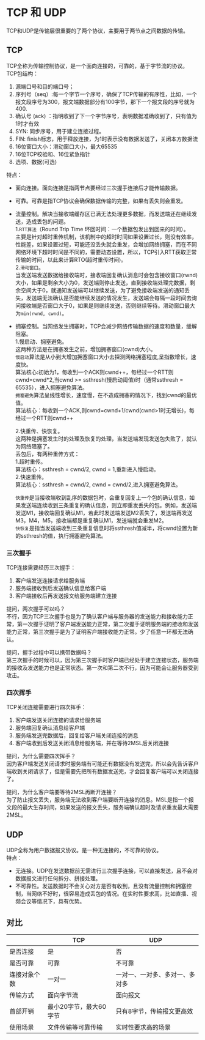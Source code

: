 # TCP 和 UDP
TCP和UDP是传输层很重要的了两个协议，主要用于两节点之间数据的传输。  
## TCP  
TCP全称为传输控制协议，是一个面向连接的，可靠的，基于字节流的协议。  
TCP包结构：  
1. 源端口号和目的端口号；  
2. 序列号（seq）:每一个字节一个序号，确保了TCP传输的有序性，比如，一个报文段序号为300，报文端数据部分有100字节，那下一个报文段的序号就为400. 
3. 确认号 (ack) ：指明收到了下一个字节序号，表明数据准确收到了，只有值为1时才有效  
4. SYN: 同步序号，用于建立连接过程。  
5. FIN: finish标志，用于释放连接，为1时表示没有数据发送了，关闭本方数据流  
6. 16位窗口大小：滑动窗口大小，最大65535  
7. 16位TCP校验和、16位紧急指针  
8. 选项、数据(可选)  

特点：  
* 面向连接。面向连接是指两节点要经过三次握手连接后才能传输数据。  
* 可靠。可靠是指TCP协议会确保数据传输的完整，如果有丢失则会重发。  
* 流量控制。解决当接收端缓存区已满无法处理更多数据，而发送端还在继续发送，造成丢包的问题。    
    1.`RTT算法`（Round Trip Time 环回时间：一个数据包发出到回来的时间）。  
    主要是针对超时重传机制，该机制中的超时时间如果设置过长，则没有效率，性能差，如果设置过短，可能还没丢失就会重发，会增加网络拥塞，而在不同网络环境下超时时间是不同的，需要动态设置，所以，TCP引入RTT获取正常传输的时间，以此来计算RTO(超时重传时间)。  
    2.`滑动窗口`。  
    当发送端发送数据给接收端时，接收端回复确认消息时会包含接收窗口(rwnd)大小，如果是剩余大小为0，发送端则停止发送，直到接收端处理完数据，剩余空间大于0，就通知发送端可以继续发送，为了避免接收端发送的通知丢失，发送端无法确认是否能继续发送的情况发生，发送端会每隔一段时间去询问接收端是否窗口大于0，如果是则继续发送，否则继续等待。滑动窗口最大为`min(rwnd, cwnd)`。
* 拥塞控制。当网络发生拥塞时，TCP会减少网络传输数据的速度和数量，缓解阻塞。  
    1.慢启动、拥塞避免。  
    这两种方法是在拥塞发生之前，增加拥塞窗口(cwnd)大小。  
    `慢启动`算法是从小到大增加拥塞窗口大小去探测网络拥塞程度,呈指数增长，速度快。  
    算法核心:初始为1，每收到一个ACK则cwnd++，每经过一个RTT则cwnd=cwnd*2,当cwnd >= ssthresh(慢启动阈值)时（通常ssthresh = 65535），进入拥塞避免算法。  
    `拥塞避免`算法呈线性增长，速度慢，在不造成拥塞的情况下，找到cwnd的最优值。  
    算法核心：每收到一个ACK,则cwnd=cwnd+1/cwnd(cwnd>1时无增长)，每经过一个RTT则cwnd++  

    2.快重传、快恢复。  
    这两种是拥塞发生时的处理及恢复的处理，当发送端发现发送包失败了，就认为网络阻塞了。  
    丢包后，有两种重传方式：  
        1.超时重传。  
        算法核心：ssthresh = cwnd/2, cwnd = 1,重新进入慢启动。  
        2.快速重传。  
        算法核心：ssthresh = cwnd/2, cwnd = cwnd/2,进入拥塞避免算法。  

    `快重传`是当接收端收到乱序的数据包时，会重复回复上一个包的确认信息，如果发送端连续收到三条重复的确认信息，则立即重发丢失的包。例如，发送端发送M1，接收端回复确认M1，若此时发送端发送M2丢失了，发送端再发送M3，M4，M5，接收端都是重复确认M1，发送端就会重发M2。  
    `快恢复`是指当发送端收到三条重复信息时将ssthresh值减半，将cwnd设置为新的ssthresh的值，执行拥塞避免算法。  

### 三次握手  
TCP连接需要经历三次握手：  
1. 客户端发送连接请求给服务端  
2. 服务端接收到后发送确认信息给客户端  
3. 客户端接收后再发送报文给服务端建立连接  

提问，两次握手可以吗？  
不行，因为TCP三次握手也是为了确认客户端与服务器的发送能力和接收能力正常，第一次握手证明了客户端发送能力正常，第二次握手证明服务端的接收和发送能力正常，第三次握手是为了证明客户端接收能力正常。少了任意一环都无法确认。  

提问，握手过程中可以携带数据吗？  
第三次握手的时候可以，因为第三次握手时客户端已经处于建立连接状态，服务端的接收及发送能力也是正常状态。第一次和第二次不行，因为可能会让服务器受到攻击。


### 四次挥手  
TCP关闭连接需要进行四次挥手：  
1. 客户端发送关闭连接的请求给服务端  
2. 服务端回复确认消息给客户端  
3. 服务端发送完数据后，回复给客户端关闭连接的消息  
4. 客户端收到后发送关闭消息给服务端，并在等待2MSL后关闭连接  

提问，为什么需要四次挥手？  
因为客户端发送关闭请求时服务端有可能还有数据没有发送完，所以会先告诉客户端收到关闭请求了，但是需要先把所有数据发送完，才会回复客户端可以关闭连接了。  

提问，为什么客户端要等待2MSL再断开连接？  
为了防止报文丢失，服务端无法收到客户端要断开连接的消息。MSL是指一个报文段的最大生存时间，如果发送的报文丢失，服务端确认超时及请求重发最大需要2MSL。   

## UDP  
UDP全称为用户数据报文协议。是一种无连接的，不可靠的协议。  
特点：  
* 无连接。UDP在发送数据前无需进行三次握手连接，可以直接发送，且不会对数据报文进行任何拆分、拼接处理。  
* 不可靠性。发送数据时不会关心对方是否有收到，且没有流量控制和拥塞控制，当网络不好时，很容易造成丢包的情况。在实时性要求高，比如直播、视频会议等情况下，具有优势。   

## 对比  
|                 |TCP                      |UDP               |
|-----------------|-------------------------|------------------|
|是否连接          |是                       |否                |
|是否可靠          |可靠                     |不可靠               |
|连接对象个数      |一对一                |一对一、一对多、多对一、多对多|
|传输方式          |面向字节流                |面向报文           |
|首部开销          |最小20字节，最大60字节   |只有8字节，传输报文更高效|
|使用场景          |文件传输等可靠传输        |实时性要求高的场景     |  

